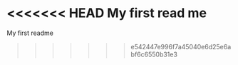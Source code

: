 <<<<<<< HEAD
My first read me
=======
My first readme
>>>>>>> e542447e996f7a45040e6d25e6abf6c6550b31e3
